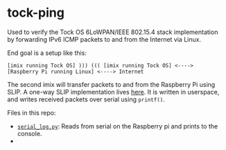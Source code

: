 # tock-ping
Used to verify the Tock OS 6LoWPAN/IEEE 802.15.4 stack implementation by forwarding IPv6 ICMP packets to and from the Internet via Linux.

End goal is a setup like this:

```
[imix running Tock OS] ))) ((( [imix running Tock OS] <----> [Raspberry Pi running Linux] <----> Internet
```

The second imix will transfer packets to and from the Raspberry Pi using SLIP. A one-way SLIP implementation lives [here](https://github.com/mog96/tock/tree/mog-radio-slip/userland/examples/radio_rx_slip_tx). It is written in userspace, and writes received packets over serial using `printf()`.

Files in this repo:
- [`serial_log.py`](https://github.com/mog96/tock-ping/blob/master/serial_log.py): Reads from serial on the Raspberry pi and prints to the console.
- 
